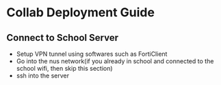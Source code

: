 # Collab Deployment Guide 
## Connect to School Server
* Setup VPN tunnel using softwares such as FortiClient
* Go into the nus network(if you already in school and connected to the school wifi, then skip this section)
* ssh into the server